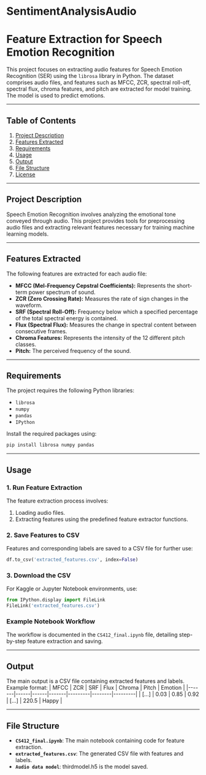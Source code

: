 # SentimentAnalysisAudio

# Feature Extraction for Speech Emotion Recognition

This project focuses on extracting audio features for Speech Emotion Recognition (SER) using the `librosa` library in Python. The dataset comprises audio files, and features such as MFCC, ZCR, spectral roll-off, spectral flux, chroma features, and pitch are extracted for model training. 
The model is used to predict emotions.

---

## Table of Contents

1. [Project Description](#project-description)
2. [Features Extracted](#features-extracted)
3. [Requirements](#requirements)
4. [Usage](#usage)
5. [Output](#output)
6. [File Structure](#file-structure)
7. [License](#license)

---

## Project Description

Speech Emotion Recognition involves analyzing the emotional tone conveyed through audio. This project provides tools for preprocessing audio files and extracting relevant features necessary for training machine learning models.

---

## Features Extracted

The following features are extracted for each audio file:
- **MFCC (Mel-Frequency Cepstral Coefficients):** Represents the short-term power spectrum of sound.
- **ZCR (Zero Crossing Rate):** Measures the rate of sign changes in the waveform.
- **SRF (Spectral Roll-Off):** Frequency below which a specified percentage of the total spectral energy is contained.
- **Flux (Spectral Flux):** Measures the change in spectral content between consecutive frames.
- **Chroma Features:** Represents the intensity of the 12 different pitch classes.
- **Pitch:** The perceived frequency of the sound.

---

## Requirements

The project requires the following Python libraries:

- `librosa`
- `numpy`
- `pandas`
- `IPython`

Install the required packages using:
```bash
pip install librosa numpy pandas
```

---

## Usage

### 1. Run Feature Extraction
The feature extraction process involves:
1. Loading audio files.
2. Extracting features using the predefined feature extractor functions.

### 2. Save Features to CSV
Features and corresponding labels are saved to a CSV file for further use:
```python
df.to_csv('extracted_features.csv', index=False)
```

### 3. Download the CSV
For Kaggle or Jupyter Notebook environments, use:
```python
from IPython.display import FileLink
FileLink('extracted_features.csv')
```

### Example Notebook Workflow
The workflow is documented in the `CS412_final.ipynb` file, detailing step-by-step feature extraction and saving.

---

## Output

The main output is a CSV file containing extracted features and labels. Example format:
| MFCC  | ZCR  | SRF  | Flux  | Chroma  | Pitch  | Emotion |
|-------|------|------|-------|---------|--------|---------|
| [...] | 0.03 | 0.85 | 0.92  | [...]   | 220.5  | Happy   |

---

## File Structure

- **`CS412_final.ipynb`**: The main notebook containing code for feature extraction.
- **`extracted_features.csv`**: The generated CSV file with features and labels.
- **`Audio data model`**: thirdmodel.h5 is the model saved.
